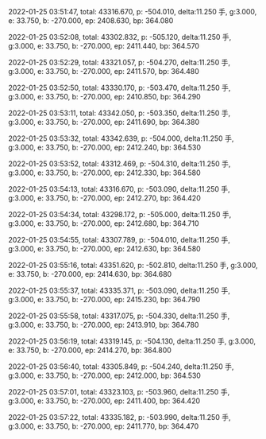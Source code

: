 2022-01-25 03:51:47, total: 43316.670, p: -504.010, delta:11.250 手, g:3.000, e: 33.750, b: -270.000, ep: 2408.630, bp: 364.080

2022-01-25 03:52:08, total: 43302.832, p: -505.120, delta:11.250 手, g:3.000, e: 33.750, b: -270.000, ep: 2411.440, bp: 364.570

2022-01-25 03:52:29, total: 43321.057, p: -504.270, delta:11.250 手, g:3.000, e: 33.750, b: -270.000, ep: 2411.570, bp: 364.480

2022-01-25 03:52:50, total: 43330.170, p: -503.470, delta:11.250 手, g:3.000, e: 33.750, b: -270.000, ep: 2410.850, bp: 364.290

2022-01-25 03:53:11, total: 43342.050, p: -503.350, delta:11.250 手, g:3.000, e: 33.750, b: -270.000, ep: 2411.690, bp: 364.380

2022-01-25 03:53:32, total: 43342.639, p: -504.000, delta:11.250 手, g:3.000, e: 33.750, b: -270.000, ep: 2412.240, bp: 364.530

2022-01-25 03:53:52, total: 43312.469, p: -504.310, delta:11.250 手, g:3.000, e: 33.750, b: -270.000, ep: 2412.330, bp: 364.580

2022-01-25 03:54:13, total: 43316.670, p: -503.090, delta:11.250 手, g:3.000, e: 33.750, b: -270.000, ep: 2412.270, bp: 364.420

2022-01-25 03:54:34, total: 43298.172, p: -505.000, delta:11.250 手, g:3.000, e: 33.750, b: -270.000, ep: 2412.680, bp: 364.710

2022-01-25 03:54:55, total: 43307.789, p: -504.010, delta:11.250 手, g:3.000, e: 33.750, b: -270.000, ep: 2412.630, bp: 364.580

2022-01-25 03:55:16, total: 43351.620, p: -502.810, delta:11.250 手, g:3.000, e: 33.750, b: -270.000, ep: 2414.630, bp: 364.680

2022-01-25 03:55:37, total: 43335.371, p: -503.090, delta:11.250 手, g:3.000, e: 33.750, b: -270.000, ep: 2415.230, bp: 364.790

2022-01-25 03:55:58, total: 43317.075, p: -504.330, delta:11.250 手, g:3.000, e: 33.750, b: -270.000, ep: 2413.910, bp: 364.780

2022-01-25 03:56:19, total: 43319.145, p: -504.130, delta:11.250 手, g:3.000, e: 33.750, b: -270.000, ep: 2414.270, bp: 364.800

2022-01-25 03:56:40, total: 43305.849, p: -504.240, delta:11.250 手, g:3.000, e: 33.750, b: -270.000, ep: 2412.000, bp: 364.530

2022-01-25 03:57:01, total: 43323.103, p: -503.960, delta:11.250 手, g:3.000, e: 33.750, b: -270.000, ep: 2411.400, bp: 364.420

2022-01-25 03:57:22, total: 43335.182, p: -503.990, delta:11.250 手, g:3.000, e: 33.750, b: -270.000, ep: 2411.770, bp: 364.470